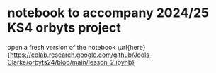 # notebook to accompany 2024/25 KS4 orbyts project 

open a fresh version of the notebook \url{here}{https://colab.research.google.com/github/Jools-Clarke/orbyts24/blob/main/lesson_2.ipynb}

